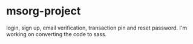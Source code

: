 # msorg-project
login, sign up, email verification, transaction pin and reset password. 
I'm working on converting the code to sass.
